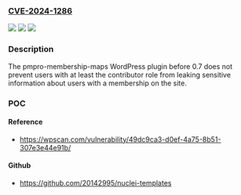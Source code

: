 ### [CVE-2024-1286](https://cve.mitre.org/cgi-bin/cvename.cgi?name=CVE-2024-1286)
![](https://img.shields.io/static/v1?label=Product&message=pmpro-membership-maps&color=blue)
![](https://img.shields.io/static/v1?label=Version&message=0%20&color=brightgreen)
![](https://img.shields.io/static/v1?label=Vulnerability&message=CWE-284%20Improper%20Access%20Control&color=brightgreen)

### Description

The pmpro-membership-maps WordPress plugin before 0.7 does not prevent users with at least the contributor role from leaking sensitive information about users with a membership on the site.

### POC

#### Reference
- https://wpscan.com/vulnerability/49dc9ca3-d0ef-4a75-8b51-307e3e44e91b/

#### Github
- https://github.com/20142995/nuclei-templates

